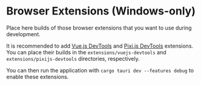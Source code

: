 # Browser Extensions (Windows-only)

Place here builds of those browser extensions that you want to use during development.

It is recommended to add [Vue.js DevTools](https://devtools.vuejs.org) and [Pixi.js DevTools](https://pixijs.io/devtools) extensions.
You can place their builds in the `extensions/vuejs-devtools` and `extensions/pixijs-devtools` directories, respectively.

You can then run the application with `cargo tauri dev --features debug` to enable these extensions.
